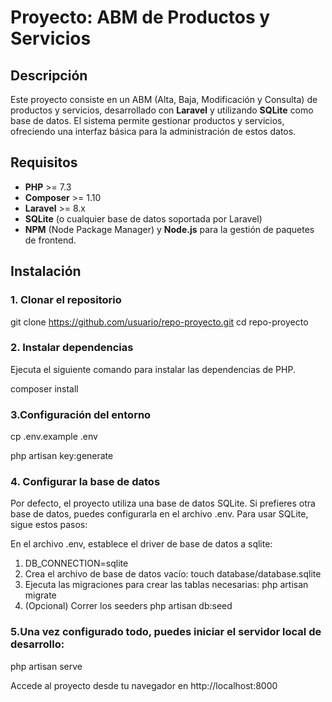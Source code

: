 # Proyecto: ABM de Productos y Servicios

## Descripción

Este proyecto consiste en un ABM (Alta, Baja, Modificación y Consulta) de productos y servicios, desarrollado con **Laravel** y utilizando **SQLite** como base de datos. El sistema permite gestionar productos y servicios, ofreciendo una interfaz básica para la administración de estos datos.

## Requisitos

- **PHP** >= 7.3
- **Composer** >= 1.10
- **Laravel** >= 8.x
- **SQLite** (o cualquier base de datos soportada por Laravel)
- **NPM** (Node Package Manager) y **Node.js** para la gestión de paquetes de frontend.

## Instalación

### 1. Clonar el repositorio

git clone https://github.com/usuario/repo-proyecto.git
cd repo-proyecto

### 2. Instalar dependencias
    
Ejecuta el siguiente comando para instalar las dependencias de PHP.

composer install

### 3.Configuración del entorno

cp .env.example .env

php artisan key:generate

### 4. Configurar la base de datos
Por defecto, el proyecto utiliza una base de datos SQLite. Si prefieres otra base de datos, puedes configurarla en el archivo .env. Para usar SQLite, sigue estos pasos:

En el archivo .env, establece el driver de base de datos a sqlite:

1. DB_CONNECTION=sqlite
2. Crea el archivo de base de datos vacío:
touch database/database.sqlite
3. Ejecuta las migraciones para crear las tablas necesarias:
php artisan migrate
4. (Opcional) Correr los seeders
php artisan db:seed

### 5.Una vez configurado todo, puedes iniciar el servidor local de desarrollo:

php artisan serve

Accede al proyecto desde tu navegador en http://localhost:8000
